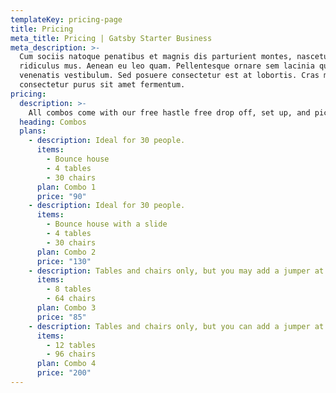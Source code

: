 ```yaml
---
templateKey: pricing-page
title: Pricing
meta_title: Pricing | Gatsby Starter Business
meta_description: >-
  Cum sociis natoque penatibus et magnis dis parturient montes, nascetur
  ridiculus mus. Aenean eu leo quam. Pellentesque ornare sem lacinia quam
  venenatis vestibulum. Sed posuere consectetur est at lobortis. Cras mattis
  consectetur purus sit amet fermentum.
pricing:
  description: >-
    All combos come with our free hastle free drop off, set up, and pickup of our rentals. All you have to do is relax, Jumping Bears party rentals will take care of the rest.
  heading: Combos
  plans:
    - description: Ideal for 30 people.
      items:
        - Bounce house
        - 4 tables
        - 30 chairs
      plan: Combo 1
      price: "90"
    - description: Ideal for 30 people.
      items:
        - Bounce house with a slide
        - 4 tables
        - 30 chairs
      plan: Combo 2
      price: "130"
    - description: Tables and chairs only, but you may add a jumper at a discounted price
      items:
        - 8 tables
        - 64 chairs
      plan: Combo 3
      price: "85"
    - description: Tables and chairs only, but you can add a jumper at a discounted price
      items:
        - 12 tables
        - 96 chairs
      plan: Combo 4
      price: "200"
---
```

